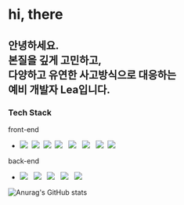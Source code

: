 
<h1> hi, there </h1>

<h2> 안녕하세요.<br>
본질을 깊게 고민하고, <br>
다양하고 유연한 사고방식으로 대응하는 <br>
예비 개발자 Lea입니다. </h2>

<h3><b>Tech Stack</b></h3>
<p> front-end </p>
<ul>
  <li> <img src="https://img.shields.io/badge/HTML5-E34F26?style=flat-square&logo=HTML5&logoColor=white"/>&nbsp 
 <img src="https://img.shields.io/badge/CSS3-1572B6?style=flat-square&logo=CSS3&logoColor=white"/>&nbsp
 <img src="https://img.shields.io/badge/JavaScript-F7DF1E?style=flat-square&logo=JavaScript&logoColor=white"/>&nbsp
 <img src="https://img.shields.io/badge/jquery-0769AD?style=flat-the-badge&logo=jquery&logoColor=white"> &nbsp
 <img src="https://img.shields.io/badge/react-61DAFB?style=flat-the-badge&logo=react&logoColor=black"> &nbsp
 <img src="https://img.shields.io/badge/bootstrap-7952B3?style=flat-the-badge&logo=bootstrap&logoColor=white"> &nbsp
 <img src="https://img.shields.io/badge/firebase-FFCA28?style=flat-the-badge&logo=firebase&logoColor=white">&nbsp
 <img src="https://img.shields.io/badge/Scss-CC6699?style=flat&logo=Sass&logoColor=white"/> &nbsp


</li>
</ul>
  
<p> back-end </p>
<ul>
  <li> <img src="https://img.shields.io/badge/Python-3766AB?style=flat-square&logo=Python&logoColor=white"/> &nbsp
  <img src="https://img.shields.io/badge/MongoDB-47A248?style=flat-square&logo=MongoDB&logoColor=white"/> &nbsp
  <img src="https://img.shields.io/badge/MySQL-4479A1?style=flat-square&logo=MySQL&logoColor=white"/> &nbsp
  <img src="https://img.shields.io/badge/mariaDB-003545?style=flat-the-badge&logo=mariaDB&logoColor=white"> &nbsp
  <img src="https://img.shields.io/badge/oracle-F80000?style=flat-the-badge&logo=oracle&logoColor=white"></li> 
</ul>

![Anurag's GitHub stats](https://github-readme-stats.vercel.app/api?username=leaisrevolution&show_icons=true&theme=dracula)

<!--
**leaisrevolution/leaisrevolution** is a ✨ _special_ ✨ repository because its `README.md` (this file) appears on your GitHub profile.
<li> <img src="https://img.shields.io/badge/Node.js-339933?style=flat-square&logo=Node.js&logoColor=white"/></a> &nbsp </li>

Here are some ideas to get you started:

- 🔭 I’m currently working on ...
- 🌱 I’m currently learning ...
- 👯 I’m looking to collaborate on ...
- 🤔 I’m looking for help with ...
- 💬 Ask me about ...
- 📫 How to reach me: ...
- 😄 Pronouns: ...
- ⚡ Fun fact: ...
-->
